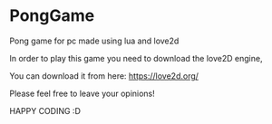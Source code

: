 # PongGame
Pong game for pc made using lua and love2d

In order to play this game you need to download the love2D engine,

You can download it from here: https://love2d.org/

Please feel free to leave your opinions!

HAPPY CODING :D
